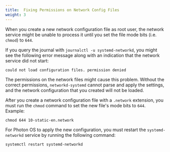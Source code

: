 ```yaml
---
title:  Fixing Permissions on Network Config Files
weight: 3
---
```


When you create a new network configuration file as root user, the network service might be unable to process it until you set the file mode bits (i.e. `chmod`) to `644`.

If you query the journal with `journalctl -u systemd-networkd`, you might see the following error message along with an indication that the network service did not start: 

`could not load configuration files. permission denied`

The permissions on the network files might cause this problem. Without the correct permissions, `networkd-systemd` cannot parse and apply the settings, and the network configuration that you created will not be loaded. 

After you create a network configuration file with a `.network` extension, you must run the `chmod` command to set the new file's mode bits to `644`. Example: 

`chmod 644 10-static-en.network`

For Photon OS to apply the new configuration, you must restart the `systemd-networkd` service by running the following command: 

`systemctl restart systemd-networkd`

